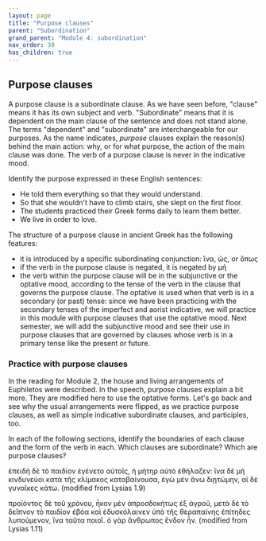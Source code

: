 ```yaml
---
layout: page
title: "Purpose clauses"
parent: "Subordination"
grand_parent: "Module 4: subordination"
nav_order: 30
has_children: true
---
```


## Purpose clauses


A purpose clause is a subordinate clause. As we have seen before, "clause" means it has its own subject and verb. "Subordinate" means that it is dependent on the main clause of the sentence and does not stand alone. The terms "dependent" and "subordinate" are interchangeable for our purposes. As the name indicates, *purpose* clauses explain the reason(s) behind the main action: why, or for what purpose, the action of the main clause was done. The verb of a purpose clause is never in the indicative mood.

Identify the purpose expressed in these English sentences:
- He told them everything so that they would understand.
- So that she wouldn't have to climb stairs, she slept on the first floor.
- The students practiced their Greek forms daily to learn them better.
- We live in order to love.

The structure of a purpose clause in ancient Greek has the following features:
- it is introduced by a specific subordinating conjunction: ἵνα, ὡς, or ὅπως
- if the verb in the purpose clause is negated, it is negated by μή 
- the verb within the purpose clause will be in the subjunctive or the optative mood, according to the tense of the verb in the clause that governs the purpose clause. The optative is used when that verb is in a secondary (or past) tense: since we have been practicing with the secondary tenses of the imperfect and aorist indicative, we will practice in this module with purpose clauses that use the optative mood. Next semester, we will add the subjunctive mood and see their use in purpose clauses that are governed by clauses whose verb is in a primary tense like the present or future.

### Practice with purpose clauses

In the reading for Module 2, the house and living arrangements of Euphiletos were described. In the speech, purpose clauses explain a bit more. They are modified here to use the optative forms. Let's go back and see why the usual arrangements were flipped, as we practice purpose clauses, as well as simple indicative subordinate clauses, and participles, too.

In each of the following sections, identify the boundaries of each clause and the form of the verb in each. Which clauses are subordinate? Which are purpose clauses?

ἐπειδὴ δὲ τὸ παιδίον ἐγένετο αὐτοῖς, ἡ μήτηρ αὐτὸ ἐθήλαζεν: ἵνα δὲ μή κινδυνεύοι κατὰ τῆς κλίμακος καταβαίνουσα, ἐγὼ μὲν ἄνω διῃτώμην, αἱ δὲ γυναῖκες κάτω. (modified from Lysias 1.9)

προϊόντος δὲ τοῦ χρόνου, ἧκον μὲν ἀπροσδοκήτως ἐξ ἀγροῦ, μετὰ δὲ τὸ δεῖπνον τὸ παιδίον ἐβόα καὶ ἐδυσκόλαινεν ὑπὸ τῆς θεραπαίνης ἐπίτηδες λυπούμενον, ἵνα ταῦτα ποιοῖ. ὁ γὰρ ἄνθρωπος ἔνδον ἦν. (modified from Lysias 1.11)




